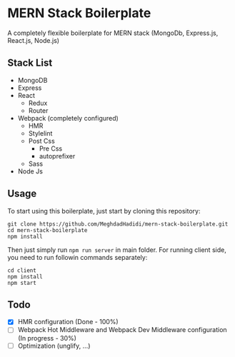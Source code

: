 # MERN Stack Boilerplate

A completely flexible boilerplate for MERN stack (MongoDb, Express.js, React.js, Node.js)

## Stack List

-   MongoDB
-   Express
-   React
    -   Redux
    -   Router
-   Webpack (completely configured)
    -   HMR
    -   Stylelint
    -   Post Css
        -   Pre Css
        -   autoprefixer
    -   Sass
-   Node Js

## Usage

To start using this boilerplate, just start by cloning this repository:

```
git clone https://github.com/MeghdadHadidi/mern-stack-boilerplate.git
cd mern-stack-boilerplate
npm install
```

Then just simply run `npm run server` in main folder.
For running client side, you need to run followin commands separately:

```
cd client
npm install
npm start
```

## Todo

-   [x] HMR configuration (Done - 100%)
-   [ ] Webpack Hot Middleware and Webpack Dev Middleware configuration (In progress - 30%)
-   [ ] Optimization (unglify, ...)

